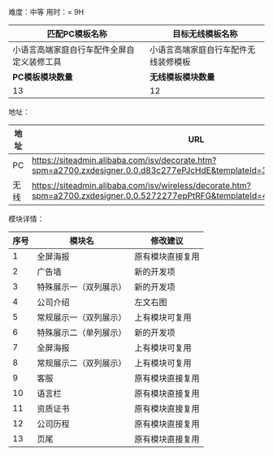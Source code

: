 难度：中等            用时：= 9H

| 匹配PC模板名称                             | 目标无线模板名称                     |
| ------------------------------------------ | ------------------------------------ |
| 小语言高端家庭自行车配件全屏自定义装修工具 | 小语言高端家庭自行车配件无线装修模板 |
| **PC模板模块数量**                         | **无线模板模块数量**                 |
| 13                                         | 12                                   |



地址：

| 地址 | URL                                                          |
| ---- | ------------------------------------------------------------ |
| PC   | https://siteadmin.alibaba.com/isv/decorate.htm?spm=a2700.zxdesigner.0.0.d83c277ePJcHdE&templateId=3388&templateVersion=1 |
| 无线 | https://siteadmin.alibaba.com/isv/wireless/decorate.htm?spm=a2700.zxdesigner.0.0.5272277epPtRFG&templateId=4121&templateVersion=1 |



模块详情：

| 序号 | 模块名                 | 修改建议         |
| ---- | ---------------------- | ---------------- |
| 1    | 全屏海报               | 原有模块直接复用 |
| 2    | 广告墙                 | 新的开发项       |
| 3    | 特殊展示一（双列展示） | 新的开发项       |
| 4    | 公司介绍               | 左文右图         |
| 5    | 常规展示一（双列展示） | 上有模块可复用   |
| 6    | 特殊展示二（单列展示） | 新的开发项       |
| 7    | 全屏海报               | 上有模块可复用   |
| 8    | 常规展示二（双列展示） | 上有模块可复用   |
| 9    | 客服                   | 原有模块直接复用 |
| 10   | 语言栏                 | 原有模块直接复用 |
| 11   | 资质证书               | 原有模块直接复用 |
| 12   | 公司历程               | 原有模块直接复用 |
| 13   | 页尾                   | 原有模块直接复用 |

